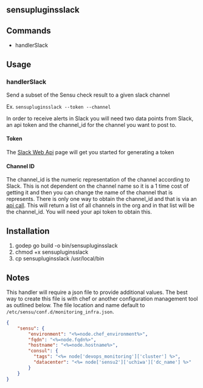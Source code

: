 ## sensupluginsslack

## Commands
 * handlerSlack

## Usage

### handlerSlack
Send a subset of the Sensu check result to a given slack channel

Ex. `sensupluginsslack --token --channel`

In order to receive alerts in Slack you will need two data points from Slack, an api token and the channel_id for the channel you want to post to.

#### Token

The [Slack Web Api](https://api.slack.com/web) page will get you started for generating a token

#### Channel ID

The channel_id is the numeric representation of the channel according to Slack. This is not dependent on the channel name so it is a 1 time cost of getting it and then you can change the name of the channel that is represents. There is only one way to obtain the channel_id and that is via an [api call](https://api.slack.com/methods/channels.list). This will return a list of all channels in the org and in that list will be the channel_id. You will need your api token to obtain this.

## Installation

1. godep go build -o bin/sensupluginsslack
1. chmod +x sensupluginsslack
1. cp sensupluginsslack /usr/local/bin

## Notes

This handler will require a json file to provide additional values. The best way to create this file is with chef or another configuration management tool as outlined below.
The file location and name default to `/etc/sensu/conf.d/monitoring_infra.json`.

```json
{
    "sensu": {
        "environment": "<%=node.chef_environment%>",
        "fqdn": "<%=node.fqdn%>",
        "hostname": "<%=node.hostname%>",
        "consul": {
          "tags": "<%= node['devops_monitoring']['cluster'] %>",
          "datacenter": "<%= node['sensu2']['uchiwa']['dc_name'] %>"
        }
    }
}
```
